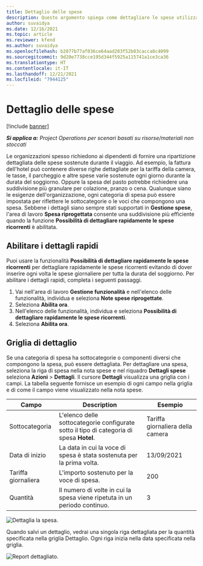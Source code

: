 ```yaml
---
title: Dettaglio delle spese
description: Questo argomento spiega come dettagliare le spese utilizzando l'area di lavoro Spese riprogettata.
author: suvaidya
ms.date: 12/16/2021
ms.topic: article
ms.reviewer: kfend
ms.author: suvaidya
ms.openlocfilehash: b2077b77af036ce64aad203f52b03cacca8c4099
ms.sourcegitcommit: 9d20e7738cce195d344f5925a115741a1ce3ca36
ms.translationtype: HT
ms.contentlocale: it-IT
ms.lasthandoff: 12/21/2021
ms.locfileid: "7944125"
---
```

# <a name="expense-itemization"></a>Dettaglio delle spese

[!include [banner](../includes/banner.md)]

_**Si applica a:** Project Operations per scenari basati su risorse/materiali non stoccati_

Le organizzazioni spesso richiedono ai dipendenti di fornire una ripartizione dettagliata delle spese sostenute durante il viaggio. Ad esempio, la fattura dell'hotel può contenere diverse righe dettagliate per la tariffa della camera, le tasse, il parcheggio e altre spese varie sostenute ogni giorno durante la durata del soggiorno. Oppure la spesa del pasto potrebbe richiedere una suddivisione più granulare per colazione, pranzo o cena. Qualunque siano le esigenze dell'organizzazione, ogni categoria di spesa può essere impostata per riflettere le sottocategorie o le voci che compongono una spesa. Sebbene i dettagli siano sempre stati supportati in **Gestione spese**, l'area di lavoro **Spesa riprogettata** consente una suddivisione più efficiente quando la funzione **Possibilità di dettagliare rapidamente le spese ricorrenti** è abilitata.  

## <a name="enable-quick-itemization"></a>Abilitare i dettagli rapidi 

Puoi usare la funzionalità **Possibilità di dettagliare rapidamente le spese ricorrenti** per dettagliare rapidamente le spese ricorrenti evitando di dover inserire ogni volta le spese giornaliere per tutta la durata del soggiorno. Per abilitare i dettagli rapidi, completa i seguenti passaggi.

1. Vai nell'area di lavoro **Gestione funzionalità** e nell'elenco delle funzionalità, individua e seleziona **Note spese riprogettate**. 
2. Seleziona **Abilita ora**. 
3. Nell'elenco delle funzionalità, individua e seleziona **Possibilità di dettagliare rapidamente le spese ricorrenti**.
4. Seleziona **Abilita ora**. 

## <a name="itemization-grid"></a>Griglia di dettaglio 

Se una categoria di spesa ha sottocategorie o componenti diversi che compongono la spesa, può essere dettagliata. Per dettagliare una spesa, seleziona la riga di spesa nella nota spese e nel riquadro **Dettagli spese** seleziona **Azioni** > **Dettagli**. Il cursore **Dettagli** visualizza una griglia con i campi. La tabella seguente fornisce un esempio di ogni campo nella griglia e di come il campo viene visualizzato nella nota spese. 

|     Campo          |     Description                                                                                  |     Esempio              |
|--------------------|--------------------------------------------------------------------------------------------------|--------------------------|
|     Sottocategoria    |     L'elenco delle sottocategorie configurate sotto il tipo di categoria di spesa **Hotel**.             |     Tariffa giornaliera della camera      |
|     Data di inizio     |     La data in cui la voce di spesa è stata sostenuta per la prima volta.                                           |     13/09/2021           |
|     Tariffa giornaliera     |     L'importo sostenuto per la voce di spesa.                                                    |     200                  |
|     Quantità       |     Il numero di volte in cui la spesa viene ripetuta in un periodo continuo.                       |     3                    |

![Dettaglia la spesa.](media/Itemization%20screen%201.png)

Quando salvi un dettaglio, vedrai una singola riga dettagliata per la quantità specificata nella griglia Dettaglio. Ogni riga inizia nella data specificata nella griglia.

![Report dettagliato.](media/Itemization%20screen%202.png)

